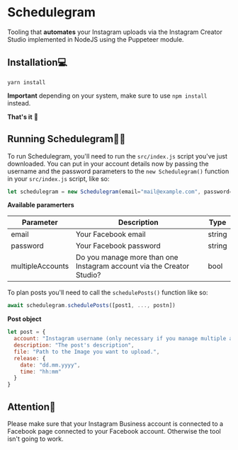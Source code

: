 # Schedulegram
Tooling that **automates** your Instagram uploads via the Instagram Creator Studio implemented in NodeJS using the Puppeteer module.

## Installation💻
```
yarn install
```
**Important** depending on your system, make sure to use `npm install` instead.

**That's it** 🚀

## Running Schedulegram🏃‍♂️
To run Schedulegram, you'll need to run the `src/index.js` script you've just downloaded. 
You can put in your account details now by passing the username and the password parameters to the `new Schedulegram()` function in your `src/index.js` script, like so:

```javascript
let schedulegram = new Schedulegram(email="mail@example.com", password="ExamplePassword123")
```

**Available paramerters**

Parameter|Description|Type
-|-|-
email|Your Facebook email|string
password|Your Facebook password|string
multipleAccounts|Do you manage more than one Instagram account via the Creator Studio?|bool

To plan posts you'll need to call the `schedulePosts()` function like so:

```javascript
await schedulegram.schedulePosts([post1, ..., postn])
```

**Post object**
```javascript
let post = {
  account: "Instagram username (only necessary if you manage multiple accounts via the Instagram Creator Studio)",
  description: "The post's description",
  file: "Path to the Image you want to upload.",
  release: {
    date: "dd.mm.yyyy",
    time: "hh:mm"
  }
}
```

## Attention🛑
Please make sure that your Instagram Business account is connected to a Facebook page connected to your Facebook account. Otherwise the tool isn't going to work.
